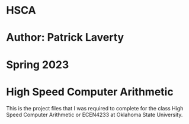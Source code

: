 # HSCA
# Author: Patrick Laverty
# Spring 2023
# High Speed Computer Arithmetic

This is the project files that I was required to complete for the class High Speed Computer Arithmetic or ECEN4233 at Oklahoma State University.
